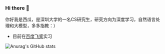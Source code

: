 ### Hi there 👋

<!--
**wtmlon/wtmlon** is a ✨ _special_ ✨ repository because its `README.md` (this file) appears on your GitHub profile.

Here are some ideas to get you started:

- 🔭 I’m currently working on ...
- 🌱 I’m currently learning ...
- 👯 I’m looking to collaborate on ...
- 🤔 I’m looking for help with ...
- 💬 Ask me about ...
- 📫 How to reach me: ...
- 😄 Pronouns: ...
- ⚡ Fun fact: ...
-->
你好我是西瓜，是深圳大学的一名CS研究生，研究方向为深度学习，自然语言处理和大模型，多多指教：）
- 目前在[百度飞桨](https://github.com/PaddlePaddle/PaddleNLP)实习
<div align="left">

![Anurag's GitHub stats](https://github-readme-stats.vercel.app/api?username=wtmlon&show_icons=true&theme=dracula)
  
</div>
